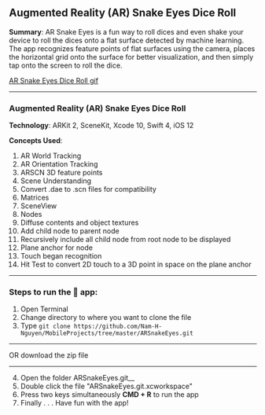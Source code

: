 ## Augmented Reality (AR) Snake Eyes Dice Roll

**Summary**: AR Snake Eyes is a fun way to roll dices and even shake your device to roll the dices onto a flat surface detected by machine learning. The app recognizes feature points of flat surfaces using the camera, places the horizontal grid onto the surface for better visualization, and then simply tap onto the screen to roll the dice. 

[AR Snake Eyes Dice Roll gif](https://media.giphy.com/media/1RzBxFb8zxGabJQEiK/giphy.gif "Augmented Reality (AR) Snake Eyes Dice Roll iOS App")

---
### Augmented Reality (AR) Snake Eyes Dice Roll

**Technology**: ARKit 2, SceneKit, Xcode 10, Swift 4, iOS 12

**Concepts Used**: 
1. AR World Tracking
2. AR Orientation Tracking
3. ARSCN 3D feature points
4. Scene Understanding
5. Convert .dae to .scn files for compatibility
6. Matrices
7. SceneView
8. Nodes
9. Diffuse contents and object textures
10. Add child node to parent node
11. Recursively include all child node from root node to be displayed
12. Plane anchor for node
13. Touch began recognition
14. Hit Test to convert 2D touch to a 3D point in space on the plane anchor
---

### Steps to run the 📱 app: ###

1. Open Terminal
2. Change directory to where you want to clone the file
3. Type `git clone https://github.com/Nam-H-Nguyen/MobileProjects/tree/master/ARSnakeEyes.git`
- - - -
OR download the zip file
- - - -
4. Open the folder ARSnakeEyes.git__
5. Double click the file "ARSnakeEyes.git.xcworkspace"
6. Press two keys simultaneously __CMD + R__ to run the app
7. Finally . . . Have fun with the app!
